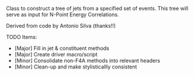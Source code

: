 Class to construct a tree of jets from a specified set of events.  This tree will serve as input for N-Point Energy Correlations.

Derived from code by Antonio Silva (thanks!!)

TODO Items:
  - [Major] Fill in jet & constituent methods
  - [Major] Create driver macro/script
  - [Minor] Consolidate non-F4A methods into relevant headers
  - [Minor] Clean-up and make stylisticallly consistent
